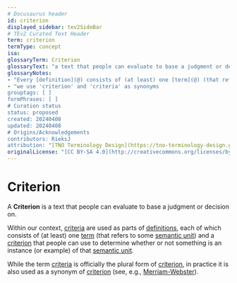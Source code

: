 ```yaml
---
# Docusaurus header
id: criterion
displayed_sidebar: tev2SideBar
# TEv2 Curated Text Header
term: criterion
termType: concept
isa:
glossaryTerm: Criterion
glossaryText: "a text that people can evaluate to base a judgment or decision on."
glossaryNotes:
- "Every [definition](@) consists of (at least) one [term](@) (that refers to some [semantic unit](@)) and a [criterion](@) that people can use to determine whether or not something is an instance (or example) of that [semantic unit](@)."
- "we use 'criterion' and 'criteria' as synonyms
grouptags: [ ]
formPhrases: [ ]
# Curation status
status: proposed
created: 20240408
updated: 20240408
# Origins/Acknowledgements
contributors: RieksJ
attribution: "[TNO Terminology Design](https://tno-terminology-design.github.io/tev2-specifications/docs)"
originalLicense: "[CC BY-SA 4.0](http://creativecommons.org/licenses/by-sa/4.0/?ref=chooser-v1)"
---
```


# Criterion

A **Criterion** is a text that people can evaluate to base a judgment or decision on.

Within our context, [criteria](@) are used as parts of [definitions](@), each of which consists of (at least) one [term](@) (that refers to some [semantic unit](@)) and a [criterion](@) that people can use to determine whether or not something is an instance (or example) of that [semantic unit](@).

While the term [criteria](@) is officially the plural form of [criterion](@), in practice it is also used as a synonym of [criterion](@) (see, e.g., [Merriam-Webster](https://www.merriam-webster.com/dictionary/criteria)).